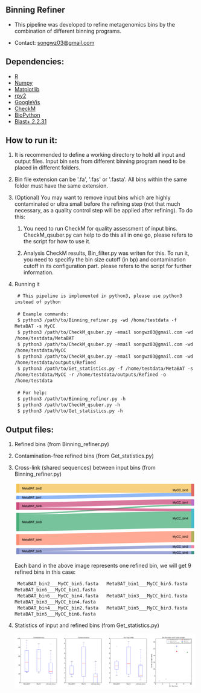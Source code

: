 Binning Refiner
---

+ This pipeline was developed to refine metagenomics bins by the combination of different binning programs.

+ Contact: songwz03@gmail.com

Dependencies:
---

+ [R](https://www.r-project.org)
+ [Numpy](http://www.numpy.org)
+ [Matplotlib](http://matplotlib.org)
+ [rpy2](http://rpy2.bitbucket.org)
+ [GoogleVis](https://github.com/mages/googleVis#googlevis)
+ [CheckM](http://ecogenomics.github.io/CheckM/)
+ [BioPython](https://github.com/biopython/biopython.github.io/)
+ [Blast+ 2.2.31](http://www.ncbi.nlm.nih.gov/news/06-16-2015-blast-plus-update/)


How to run it:
---

1. It is recommended to define a working directory to hold all input and output files. Input bin sets from different
binning program need to be placed in different folders.

1. Bin file extension can be '.fa', '.fas' or '.fasta'. All bins within the same folder must have the same extension.

1. (Optional) You may want to remove input bins which are highly contaminated or ultra small before the refining step
(not that much necessary, as a quality control step will be applied after refining). To do this:

    1. You need to run CheckM for quality assessment of input bins. CheckM_qsuber.py can help to do this all in
    one go, please refers to the script for how to use it.

    1. Analysis CheckM results, Bin_filter.py was writen for this. To run it, you need to specifiy the bin size
    cutoff (in bp) and contamination cutoff in its configuration part. please refers to the script for further information.

1. Running it

        # This pipeline is implemented in python3, please use python3 instead of python

        # Example commands:
        $ python3 /path/to/Binning_refiner.py -wd /home/testdata -f MetaBAT -s MyCC
        $ python3 /path/to/CheckM_qsuber.py -email songwz03@gmail.com -wd /home/testdata/MetaBAT
        $ python3 /path/to/CheckM_qsuber.py -email songwz03@gmail.com -wd /home/testdata/MyCC
        $ python3 /path/to/CheckM_qsuber.py -email songwz03@gmail.com -wd /home/testdata/outputs/Refined
        $ python3 /path/to/Get_statistics.py -f /home/testdata/MetaBAT -s /home/testdata/MyCC -r /home/testdata/outputs/Refined -o /home/testdata

        # For help:
        $ python3 /path/to/Binning_refiner.py -h
        $ python3 /path/to/CheckM_qsuber.py -h
        $ python3 /path/to/Get_statistics.py -h


Output files:
---

1. Refined bins (from Binning_refiner.py)

1. Contamination-free refined bins (from Get_statistics.py)

1. Cross-link (shared sequences) between input bins (from Binning_refiner.py)

    ![Sankey_plot](doc/images/sankey_plot.jpg)

    Each band in the above image represents one refined bin, we will get 9 refined bins in this case:

        MetaBAT_bin2___MyCC_bin5.fasta   MetaBAT_bin1___MyCC_bin5.fasta   MetaBAT_bin6___MyCC_bin1.fasta
        MetaBAT_bin6___MyCC_bin4.fasta   MetaBAT_bin3___MyCC_bin1.fasta   MetaBAT_bin3___MyCC_bin4.fasta
        MetaBAT_bin4___MyCC_bin2.fasta   MetaBAT_bin5___MyCC_bin3.fasta   MetaBAT_bin5___MyCC_bin6.fasta

1. Statistics of input and refined bins (from Get_statistics.py)

    ![Statistics](doc/images/statistics.png)

